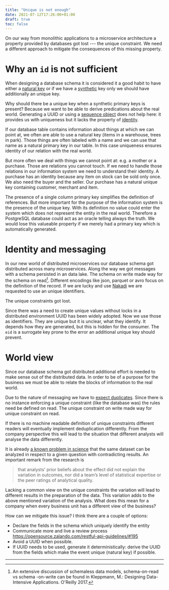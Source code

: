 ```yaml
---
title: "Unique is not enough"
date: 2021-07-12T17:26:00+01:00
draft: true
toc: false
---
```


On our way from monolithic applications to a microservice architecture a
property provided by databases got lost --- the unique constraint.  We need a
different approach to mitigate the consequences of this missing property.

# Why an `id` is not sufficient

When designing a database schema it is considered it a good habit to have either
a [natural key][natural] or if we have a [synthetic][surrogate] key only we
should have additionally an unique key.

Why should there be a unique key when a synthetic primary keys is present?
Because we want to be able to derive predications about the real world.
Generating a UUID or using a [sequence object][sequence] does not help here: it
provides us with uniqueness but it lacks the property of [identity][identity].

If our database table contains information about things at which we can point
at, we often are able to use a natural key (items in a warehouse, trees in
park).  Those things are often labeled with a name and we can use that name as a
natural primary key in our table.  In this case uniqueness ensures identity of
our relation with the real world.

But more often we deal with things we cannot point at: e.g. a mother or a
purchase.  Those are relations you cannot touch.  If we need to handle those
relations in our information system we need to understand their identity.  A
purchase has an identity because any item on stock can be sold only once.  We
also need the buyer and the seller.  Our purchase has a natural unique key
containing customer, merchant and item.

The presence of a single column primary key simplifies the definition of
references.  But more important for the purpose of the information system is the
presence of the unique key.  With its definition no value could enter the system
which does not represent the entity in the real world.  Therefore a PostgreSQL
database could act as an oracle telling always the truth.  We would lose this
valueable property if we merely had a primary key which is automatically
generated.


# Identity and messaging

In our new world of distributed microservices our database schema got
distributed across many microservices.  Along the way we got messages with a
schema persisted in an data lake.  The schema on write made way for the schema
on read[^1].  Different encodings like json, parquet or avro focus on
the definition of the record.  If we are lucky and use [Nakadi][metadataeid] we
are requested to use an unique identifiers.

The unique constraints got lost.

Since there was a need to create unique values without locks in a distributed
environment UUID has been widely adopted.  Now we use those as identifiers.
They are unique but it is unclear, what they identify.  It depends how they
are generated, but this is hidden for the consumer.  The `eid` is a surrogate
key prone to the error an additional unique key should prevent.

<!--
Nakadi documentation says the `metadata.eid`

    SHOULD be guaranteed to be unique from the
    perspective of the producer.
check api guidellines
https://opensource.zalando.com/restful-api-guidelines/#event-metadata
https://opensource.zalando.com/restful-api-guidelines/#211
talks only about uniqueness property!!!

https://opensource.zalando.com/restful-api-guidelines/#214 at least once

Since identity is not required
and cannot be enforced (by the schema) there is no guarantee a message (business
event) which carries the very same payload does not have a duplicate with a
different event id.  This means there will be duplicate rows (in respect to the
real world) which will have different identifiers.

The definition of unique identifiers created by a system will ensure the system
works from a technical point of view.

-->

<!--
TODO: nakadi documentation,  API guidelines
-->

# World view

Since our database schema got distributed additional effort is needed to make
sense out of the distributed data.  In order to be of a purpose for the business
we must be able to relate the blocks of information to the real world.

Due to the nature of messaging we have to [expect duplicates][leastonce].  Since
there is no instance enforcing a unique constraint (like the database was) the
rules need be defined on read.  The unique constraint on write made way for
unique constraint on read.

If there is no machine readable definition of unique constraints different
readers will eventually implement deduplication differently.  From the company
perspective this will lead to the situation that different analysts will analyse
the data differently.

It is already [a known problem in science][psychology] that the same dataset can
be analyzed in respect to a given question with contradicting results.  An
important remark from the research is

> that analysts’ prior beliefs about the effect did not explain the variation
> in outcomes, nor did a team’s level of statistical expertise or the peer
> ratings of analytical quality.

<!-- Since only the decisions during the statistical analysis was the object of the -->
<!-- research it is fair to assume the data set is clear documented and clean. -->

Lacking a common view on the unique constraints the variation will lead to
different results in the preparation of the data.  This variation adds to the
above mentioned variation of the analysis.  What does this mean for a company
when every business unit has a different view of the business?

How can we mitigate this issue?  I think there are a couple of options:

- Declare the fields in the schema which uniquely identify the entity
- Communicate more and live a review process
  https://opensource.zalando.com/restful-api-guidelines/#195
- Avoid a UUID when possible.
- If UUID needs to be used, generate it deterministically: derive the UUID from
  the fields which make the event unique (natural key) if possible.

[^1]: An extensive discussion of schemaless data models, schema-on-read vs schema
-on-write can be found in Kleppmann, M.: Designing Data-Intensive
Applications. O'Reilly 2017.

-----------

[psychology]: https://www.psychologicalscience.org/publications/observer/obsonline/how-researchers-can-find-different-results-using-the-same-data.html
[surrogate]: https://en.wikipedia.org/wiki/Surrogate_key
[natural]: https://en.wikipedia.org/wiki/Natural_key
[identity]: https://en.wikipedia.org/wiki/Identity_relation
[sequence]: https://www.postgresql.org/docs/current/functions-sequence.html
[metadataeid]: https://nakadi.io/manual.html#definition_EventMetadata
[leastonce]: https://nakadi.io/manual.html#client-rebalancing

